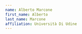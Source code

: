 ```yaml
---
name: Alberto Marcone
first_name: Alberto
last_name: Marcone
affiliation: Università Di Udine
---
```

